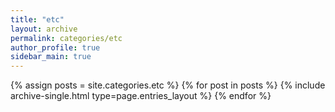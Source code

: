 ```yaml
---
title: "etc"
layout: archive
permalink: categories/etc
author_profile: true
sidebar_main: true
---
```



{% assign posts = site.categories.etc %}
{% for post in posts %} 
  {% include archive-single.html type=page.entries_layout %} 
{% endfor %}
